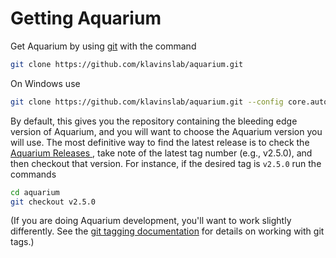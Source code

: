 # Getting Aquarium

Get Aquarium by using [git](https://git-scm.com) with the command

```bash
git clone https://github.com/klavinslab/aquarium.git
```

On Windows use

```bash
git clone https://github.com/klavinslab/aquarium.git --config core.autocrlf=input
```

By default, this gives you the repository containing the bleeding edge version of Aquarium, and you will want to choose the Aquarium version you will use.
The most definitive way to find the latest release is to check the
<a href="#" onclick="select('Overview','Releases')">
    Aquarium Releases
</a>
,
take note of the latest tag number (e.g., v2.5.0), and then checkout that version.
For instance, if the desired tag is `v2.5.0` run the commands

```bash
cd aquarium
git checkout v2.5.0
```

(If you are doing Aquarium development, you'll want to work slightly differently.
See the [git tagging documentation](https://git-scm.com/book/en/v2/Git-Basics-Tagging) for details on working with git tags.)
